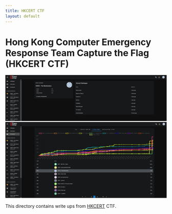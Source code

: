 ```yaml
---
title: HKCERT CTF
layout: default
---
```


# Hong Kong Computer Emergency Response Team Capture the Flag (HKCERT CTF)

![](img/1699794536374.jpg)
![](img/1699794536817.jpg)

This directory contains write ups from [HKCERT](https://ctf.hkcert.org/index.html) CTF.
